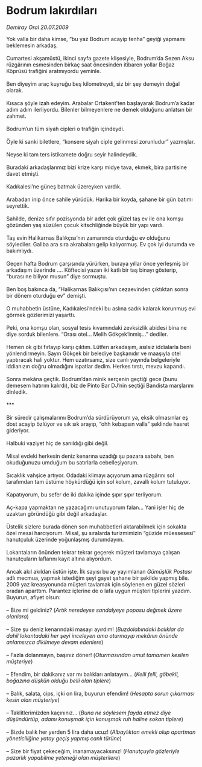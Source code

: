 # Bodrum lakırdıları

*Demiray Oral 20.07.2009*

<div class="taraf_structure_2col_1zq">
<div class="margen_n">



 <p>Yok valla bir daha kimse, “bu yaz Bodrum acayip tenha” geyiği yapmamı beklemesin arkadaş. <br/><br/>Cumartesi akşamüstü, ikinci sayfa gazete klişesiyle, Bodrum’da Sezen Aksu rüzgârının esmesinden birkaç saat öncesinden itibaren yollar Boğaz Köprüsü trafiğini aratmıyordu yeminle. <br/><br/>Ben diyeyim araç kuyruğu beş kilometreydi, siz bir şey demeyin doğal olarak. <br/><br/>Kısaca şöyle izah edeyim. Arabalar Ortakent’ten başlayarak Bodrum’a kadar adım adım ilerliyordu. Bilenler bilmeyenlere ne demek olduğunu anlatsın bir zahmet. <br/><br/>Bodrum’un tüm siyah cipleri o trafiğin içindeydi. <br/><br/>Öyle ki sanki biletlere, “konsere siyah ciple gelinmesi zorunludur” yazmışlar. <br/><br/>Neyse ki tam ters istikamete doğru seyir halindeydik. <br/><br/>Buradaki arkadaşlarımız bizi krize karşı midye tava, ekmek, bira partisine davet etmişti. <br/><br/>Kadıkalesi’ne güneş batmak üzereyken vardık. <br/><br/>Arabadan inip önce sahile yürüdük. Harika bir koyda, şahane bir gün batımı seyrettik. <br/><br/>Sahilde, denize sıfır pozisyonda bir adet çok güzel taş ev ile ona komşu gözünden yaş süzülen çocuk kitschliğinde büyük bir yapı vardı. <br/><br/>Taş evin Halikarnas Balıkçısı’nın zamanında oturduğu ev olduğunu söylediler. Galiba ara sıra akrabaları gelip kalıyormuş. Ev çok iyi durumda ve bakımlıydı. <br/><br/>Geçen hafta Bodrum çarşısında yürürken, buraya yıllar önce yerleşmiş bir arkadaşım üzerinde .... Köftecisi yazan iki katlı bir taş binayı gösterip, “burası ne biliyor musun” diye sormuştu. <br/><br/>Ben boş bakınca da, “Halikarnas Balıkçısı’nın cezaevinden çıktıktan sonra bir dönem oturduğu ev” demişti. <br/><br/>O muhabbetin üstüne, Kadıkalesi’ndeki bu aslına sadık kalarak korunmuş evi görmek gözlerimizi yaşarttı. <br/><br/>Peki, ona komşu olan, sosyal tesis kıvamındaki zevksizlik abidesi bina ne diye sorduk bilenlere. “Orası otel... Melih Gökçek’inmiş...” dediler. <br/><br/>Hemen ok gibi fırlayıp karşı çıktım. Lütfen arkadaşım, asılsız iddialarla beni yönlendirmeyin. Sayın Gökçek bir belediye başkanıdır ve maaşıyla otel yaptıracak hali yoktur. Hem uzatırsanız, size canlı yayında belgeleriyle iddianızın doğru olmadığını ispatlar dedim. Herkes tırstı, mevzu kapandı. <br/><br/>Sonra mekâna geçtik. Bodrum’dan minik serçenin geçtiği gece (bunu demesem hatırım kalırdı), biz de Pinto Bar DJ’nin seçtiği Bandista marşlarını dinledik. <br/><br/>*** <br/><br/>Bir süredir çalışmalarımı Bodrum’da sürdürüyorum ya, eksik olmasınlar eş dost acayip özlüyor ve sık sık arayıp, “ohh kebapsın valla” şeklinde hasret gideriyor. <br/><br/>Halbuki vaziyet hiç de sanıldığı gibi değil. <br/><br/>Misal evdeki herkesin deniz kenarına uzadığı şu pazara sabahı, ben okuduğunuzu umduğum bu satırlarla cebelleşiyorum. <br/><br/>Sıcaklık vahşice artıyor. Odadaki klimayı açıyorum ama rüzgârını sol tarafımdan tam üstüme höykürdüğü için sol kolum, zavallı kolum tutuluyor. <br/><br/>Kapatıyorum, bu sefer de iki dakika içinde şıpır şıpır terliyorum. <br/><br/>Aç-kapa yapmaktan ne yazacağımı unutuyorum falan... Yani işler hiç de uzaktan göründüğü gibi değil arkadaşlar. <br/><br/>Üstelik sizlere burada dönen son muhabbetleri aktarabilmek için sokakta özel mesai harcıyorum. Misal, şu sıralarda turizmimizin “güzide müessesesi” hanutçuluk üzerinde yoğunlaşmış durumdayım. <br/><br/>Lokantaların önünden tekrar tekrar geçerek müşteri tavlamaya çalışan hanutçuların laflarını kayıt altına alıyordum. <br/><br/>Ancak akıl akıldan üstün işte. İlk sayısı bu ay yayımlanan <i>Gümüşlük Postası</i> adlı mecmua, yapmak istediğim şeyi gayet şahane bir şekilde yapmış bile. 2009 yaz kreasyonunda müşteri tavlamak için söylenen en güzel sözleri oradan aparttım. Parantez içlerine de o lafa uygun müşteri tiplerini yazdım. Buyurun, afiyet olsun: <br/><br/>– Bize mi geldiniz? (<i>Artık neredeyse sandalyeye poposu değmek üzere olanlara</i>) <br/><br/>– Size şu deniz kenarındaki masayı ayırdım! (<i>Buzdolabındaki balıklar da dahil lokantadaki her şeyi inceleyen ama oturmayıp mekânın önünde anlamsızca dikilmeye devam edenlere</i>) <br/><br/>– Fazla dolanmayın, başınız döner! (<i>Oturmasından umut tamamen kesilen müşteriye</i>) <br/><br/>– Efendim, bir dakikanız var mı balıkları anlatayım... (<i>Kelli felli, göbekli, boğazına düşkün olduğu belli olan tiplere</i>) <br/><br/>– Balık, salata, cips, içki on lira, buyurun efendim! (<i>Hesapta sorun çıkarması kesin olan müşteriye</i>) <br/><br/>– Taklitlerimizden kaçınınız... (<i>Buna ne söylesem fayda etmez diye düşündürtüp, adamı konuşmak için konuşmak ruh haline sokan tiplere</i>) <br/><br/>– Bizde balık her yerden 5 lira daha ucuz! (<i>Albaylıktan emekli olup apartman yöneticiliğine yatay geçiş yapmış canlı türüne</i>) <br/><br/>– Size bir fiyat çekeceğim, inanamayacaksınız! (<i>Hanutçuyla gözleriyle pazarlık yapabilme yeteneği olan müşterilere</i>)</p>
<br/>
<br/>
<br/>



<br/>


<div id="taraf_not">
</div>

</div>


</div>
